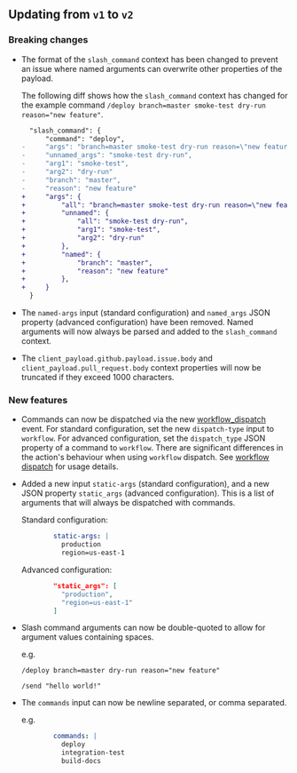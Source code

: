## Updating from `v1` to `v2`

### Breaking changes

- The format of the `slash_command` context has been changed to prevent an issue where named arguments can overwrite other properties of the payload.

  The following diff shows how the `slash_command` context has changed for the example command `/deploy branch=master smoke-test dry-run reason="new feature"`.

  ```diff
    "slash_command": {
        "command": "deploy",
  -     "args": "branch=master smoke-test dry-run reason=\"new feature\"",
  -     "unnamed_args": "smoke-test dry-run",
  -     "arg1": "smoke-test",
  -     "arg2": "dry-run"
  -     "branch": "master",
  -     "reason": "new feature"
  +     "args": {
  +         "all": "branch=master smoke-test dry-run reason=\"new feature\"",
  +         "unnamed": {
  +             "all": "smoke-test dry-run",
  +             "arg1": "smoke-test",
  +             "arg2": "dry-run"
  +         },
  +         "named": {
  +             "branch": "master",
  +             "reason": "new feature"
  +         },
  +     }
    }
  ```

- The `named-args` input (standard configuration) and `named_args` JSON property (advanced configuration) have been removed. Named arguments will now always be parsed and added to the `slash_command` context.

- The `client_payload.github.payload.issue.body` and `client_payload.pull_request.body` context properties will now be truncated if they exceed 1000 characters.

### New features

- Commands can now be dispatched via the new [workflow_dispatch](https://docs.github.com/en/actions/reference/events-that-trigger-workflows#workflow_dispatch) event. For standard configuration, set the new `dispatch-type` input to `workflow`. For advanced configuration, set the `dispatch_type` JSON property of a command to `workflow`.
  There are significant differences in the action's behaviour when using `workflow` dispatch. See [workflow dispatch](workflow-dispatch.md) for usage details.

- Added a new input `static-args` (standard configuration), and a new JSON property `static_args` (advanced configuration). This is a list of arguments that will always be dispatched with commands.

  Standard configuration:
  ```yml
          static-args: |
            production
            region=us-east-1
  ```
  Advanced configuration:
  ```json
          "static_args": [
            "production",
            "region=us-east-1"
          ]
  ```

- Slash command arguments can now be double-quoted to allow for argument values containing spaces.

  e.g.
  ```
  /deploy branch=master dry-run reason="new feature"
  ```
  ```
  /send "hello world!"
  ```

- The `commands` input can now be newline separated, or comma separated.

  e.g.
  ```yml
          commands: |
            deploy
            integration-test
            build-docs
  ```

